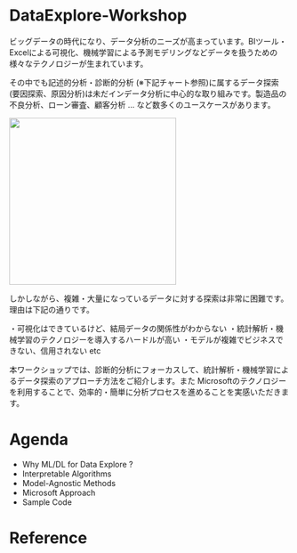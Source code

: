 # DataExplore-Workshop

ビッグデータの時代になり、データ分析のニーズが高まっています。BIツール・Excelによる可視化、機械学習による予測モデリングなどデータを扱うための様々なテクノロジーが生まれています。

その中でも記述的分析・診断的分析 (※下記チャート参照)に属するデータ探索(要因探索、原因分析)は未だインデータ分析に中心的な取り組みです。製造品の不良分析、ローン審査、顧客分析 ... など数多くのユースケースがあります。

<img src="./docs/images/analytics_steps.gif" width = 300>

<br/>

しかしながら、複雑・大量になっているデータに対する探索は非常に困難です。理由は下記の通りです。

・可視化はできているけど、結局データの関係性がわからない
・統計解析・機械学習のテクノロジーを導入するハードルが高い
・モデルが複雑でビジネスできない、信用されない
etc

本ワークショップでは、診断的分析にフォーカスして、統計解析・機械学習によるデータ探索のアプローチ方法をご紹介します。また Microsoftのテクノロジーを利用することで、効率的・簡単に分析プロセスを進めることを実感いただきます。

# Agenda
- Why ML/DL for Data Explore ?
- Interpretable Algorithms
- Model-Agnostic Methods
- Microsoft Approach
- Sample Code


# Reference

